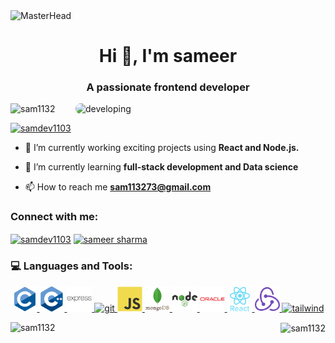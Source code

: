 <img src="https://miro.medium.com/v2/resize:fit:1400/format:webp/0*FGD6BUzzZs1VJLuY.gif" alt="MasterHead" width="1140"/>

<h1 align="center">Hi 👋, I'm sameer</h1>
<h3 align="center">A passionate frontend developer</h3>
<img align="right" width="400" alt="developing" style="border-radius: 20px;" src="https://camo.githubusercontent.com/2366b34bb903c09617990fb5fff4622f3e941349e846ddb7e73df872a9d21233/68747470733a2f2f63646e2e6472696262626c652e636f6d2f75736572732f3733303730332f73637265656e73686f74732f363538313234332f6176656e746f2e676966" />


<p align="left"> <img src="https://komarev.com/ghpvc/?username=sam1132&label=Profile%20views&color=0e75b6&style=flat" alt="sam1132" /> </p>

<p align="left"> <a href="https://twitter.com/samdev1103" target="blank"><img src="https://img.shields.io/twitter/follow/samdev1103?logo=twitter&style=for-the-badge" alt="samdev1103" /></a> </p>

- 🔭 I’m currently working exciting projects using **React and Node.js.**

- 🌱 I’m currently learning **full-stack development and Data science**

- 📫 How to reach me **sam113273@gmail.com**

<h3 align="left">Connect with me:</h3>
<p align="left">
<a href="https://twitter.com/samdev1103" target="blank"><img align="center" src="https://raw.githubusercontent.com/rahuldkjain/github-profile-readme-generator/master/src/images/icons/Social/twitter.svg" alt="samdev1103" height="30" width="40" /></a>
<a href="https://linkedin.com/in/sameer sharma" target="blank"><img align="center" src="https://raw.githubusercontent.com/rahuldkjain/github-profile-readme-generator/master/src/images/icons/Social/linked-in-alt.svg" alt="sameer sharma" height="30" width="40" /></a>
</p>

<h3 align="left">💻 Languages and Tools:</h3>

 <p align="center"> <a href="https://www.cprogramming.com/" target="_blank" rel="noreferrer"> <img src="https://raw.githubusercontent.com/devicons/devicon/master/icons/c/c-original.svg" alt="c" width="40" height="40"/> </a> <a href="https://www.w3schools.com/cpp/" target="_blank" rel="noreferrer"> <img src="https://raw.githubusercontent.com/devicons/devicon/master/icons/cplusplus/cplusplus-original.svg" alt="cplusplus" width="40" height="40"/> </a> <a href="https://expressjs.com" target="_blank" rel="noreferrer"> <img src="https://raw.githubusercontent.com/devicons/devicon/master/icons/express/express-original-wordmark.svg" alt="express" width="40" height="40"/> </a> <a href="https://git-scm.com/" target="_blank" rel="noreferrer"> <img src="https://www.vectorlogo.zone/logos/git-scm/git-scm-icon.svg" alt="git" width="40" height="40"/> </a> <a href="https://developer.mozilla.org/en-US/docs/Web/JavaScript" target="_blank" rel="noreferrer"> <img src="https://raw.githubusercontent.com/devicons/devicon/master/icons/javascript/javascript-original.svg" alt="javascript" width="40" height="40"/> </a> <a href="https://www.mongodb.com/" target="_blank" rel="noreferrer"> <img src="https://raw.githubusercontent.com/devicons/devicon/master/icons/mongodb/mongodb-original-wordmark.svg" alt="mongodb" width="40" height="40"/> </a> <a href="https://nodejs.org" target="_blank" rel="noreferrer"> <img src="https://raw.githubusercontent.com/devicons/devicon/master/icons/nodejs/nodejs-original-wordmark.svg" alt="nodejs" width="40" height="40"/> </a> <a href="https://www.oracle.com/" target="_blank" rel="noreferrer"> <img src="https://raw.githubusercontent.com/devicons/devicon/master/icons/oracle/oracle-original.svg" alt="oracle" width="40" height="40"/> </a> <a href="https://reactjs.org/" target="_blank" rel="noreferrer"> <img src="https://raw.githubusercontent.com/devicons/devicon/master/icons/react/react-original-wordmark.svg" alt="react" width="40" height="40"/> </a> <a href="https://redux.js.org" target="_blank" rel="noreferrer"> <img src="https://raw.githubusercontent.com/devicons/devicon/master/icons/redux/redux-original.svg" alt="redux" width="40" height="40"/> </a> <a href="https://tailwindcss.com/" target="_blank" rel="noreferrer"> <img src="https://www.vectorlogo.zone/logos/tailwindcss/tailwindcss-icon.svg" alt="tailwind" width="40" height="40"/> </a> </p> 

<p><img align="left" src="https://github-readme-stats.vercel.app/api/top-langs?username=sam1132&show_icons=true&locale=en&layout=compact" alt="sam1132" /></p>

<p align="right">&nbsp;<img align="center" src="https://github-readme-stats.vercel.app/api?username=sam1132&show_icons=true&locale=en" alt="sam1132" /></p>
